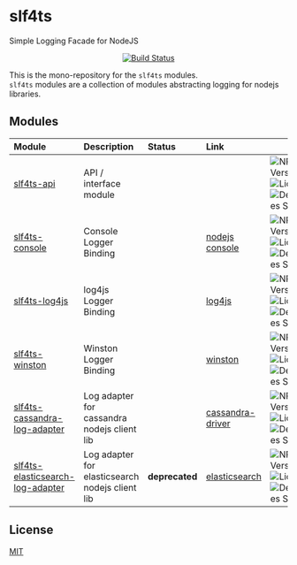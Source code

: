 # slf4ts

Simple Logging Facade for NodeJS

<p align="center">
    <a href="https://travis-ci.org/rstiller/slf4ts">
        <img src="http://img.shields.io/travis/rstiller/slf4ts/master.svg" alt="Build Status">
    </a>
</p>

This is the mono-repository for the `slf4ts` modules.  
`slf4ts` modules are a collection of modules abstracting logging for nodejs libraries.  

## Modules

| Module | Description | Status | Link |  |
| :--- | :--- | :--- | :--- | :--- |
| [slf4ts-api](packages/slf4ts-api) | API / interface module |  |  | ![NPM Version](https://img.shields.io/npm/v/slf4ts-api.svg) ![License](https://img.shields.io/npm/l/slf4ts-api.svg) ![Dependencies Status](https://img.shields.io/david/rstiller/slf4ts-api.svg) |
| [slf4ts-console](packages/slf4ts-console) | Console Logger Binding |  | [nodejs console](https://nodejs.org/api/console.html) | ![NPM Version](https://img.shields.io/npm/v/slf4ts-console.svg) ![License](https://img.shields.io/npm/l/slf4ts-console.svg) ![Dependencies Status](https://img.shields.io/david/rstiller/slf4ts-console.svg) |
| [slf4ts-log4js](packages/slf4ts-log4js) | log4js Logger Binding |  | [log4js](https://log4js-node.github.io/log4js-node/) | ![NPM Version](https://img.shields.io/npm/v/slf4ts-log4js.svg) ![License](https://img.shields.io/npm/l/slf4ts-log4js.svg) ![Dependencies Status](https://img.shields.io/david/rstiller/slf4ts-log4js.svg) |
| [slf4ts-winston](packages/slf4ts-winston) | Winston Logger Binding |  | [winston](https://github.com/winstonjs/winston) | ![NPM Version](https://img.shields.io/npm/v/slf4ts-winston.svg) ![License](https://img.shields.io/npm/l/slf4ts-winston.svg) ![Dependencies Status](https://img.shields.io/david/rstiller/slf4ts-winston.svg) |
| [slf4ts-cassandra-log-adapter](packages/slf4ts-cassandra-log-adapter) | Log adapter for cassandra nodejs client lib |  | [cassandra-driver](https://github.com/datastax/nodejs-driver) | ![NPM Version](https://img.shields.io/npm/v/slf4ts-cassandra-log-adapter.svg) ![License](https://img.shields.io/npm/l/slf4ts-cassandra-log-adapter.svg) ![Dependencies Status](https://img.shields.io/david/rstiller/slf4ts-cassandra-log-adapter.svg) |
| [slf4ts-elasticsearch-log-adapter](packages/slf4ts-elasticsearch-log-adapter) | Log adapter for elasticsearch nodejs client lib | <b>deprecated</b> | [elasticsearch](https://github.com/elastic/elasticsearch-js) | ![NPM Version](https://img.shields.io/npm/v/slf4ts-elasticsearch-log-adapter.svg) ![License](https://img.shields.io/npm/l/slf4ts-elasticsearch-log-adapter.svg) ![Dependencies Status](https://img.shields.io/david/rstiller/slf4ts-elasticsearch-log-adapter.svg) |

## License

[MIT](https://www.opensource.org/licenses/mit-license.php)
